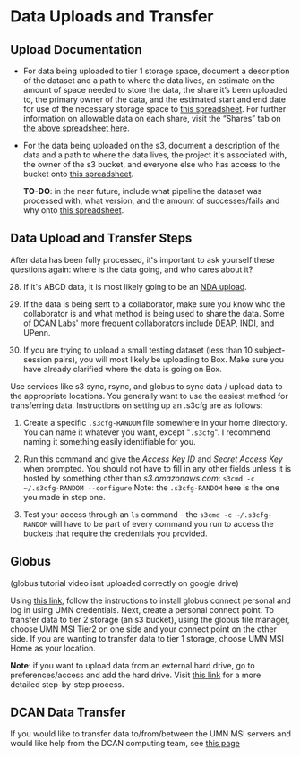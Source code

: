 # Data Uploads and Transfer

## Upload Documentation

* For data being uploaded to tier 1 storage space, document a description of the dataset and a path to where the data lives, an estimate on the amount of space needed to store the data, the share it’s been uploaded to, the primary owner of the data, and the estimated start and end date for use of the necessary storage space to [this spreadsheet](https://docs.google.com/spreadsheets/d/1QpKYJQqhuxoQhErBscAEev9npsd1RgKS8KdCL6FiuEo/edit#gid=870411543). For further information on allowable data on each share, visit the “Shares” tab on [the above spreadsheet here](https://docs.google.com/spreadsheets/d/1QpKYJQqhuxoQhErBscAEev9npsd1RgKS8KdCL6FiuEo/edit#gid=2135306680).
* For the data being uploaded on the s3, document a description of the data and a path to where the data lives, the project it's associated with, the owner of the s3 bucket, and everyone else who has access to the bucket onto [this spreadsheet](https://docs.google.com/spreadsheets/u/0/d/1QpKYJQqhuxoQhErBscAEev9npsd1RgKS8KdCL6FiuEo/edit). 

    **TO-DO**: in the near future, include what pipeline the dataset was processed with, what version, and the amount of successes/fails and why onto [this spreadsheet](https://docs.google.com/spreadsheets/d/1QpKYJQqhuxoQhErBscAEev9npsd1RgKS8KdCL6FiuEo/edit#gid=0).

## Data Upload and Transfer Steps

After data has been fully processed, it's important to ask yourself these questions again: where is the data going, and who cares about it?

28. If it's ABCD data, it is most likely going to be an [NDA upload](https://github.com/DCAN-Labs/nda-bids-upload). 

29. If the data is being sent to a collaborator, make sure you know who the collaborator is and what method is being used to share the data. Some of DCAN Labs' more frequent collaborators include DEAP, INDI, and UPenn.

30. If you are trying to upload a small testing dataset (less than 10 subject-session pairs), you will most likely be uploading to Box. Make sure you have already clarified where the data is going on Box.

Use services like s3 sync, rsync, and globus to sync data / upload data to the appropriate locations. You generally want to use the easiest method for transferring data. Instructions on setting up an .s3cfg are as follows:

1. Create a specific `.s3cfg-RANDOM` file somewhere in your home directory. You can name it whatever you want, except "`.s3cfg`". I recommend naming it something easily identifiable for you.

2. Run this command and give the _Access Key ID_ and _Secret Access Key_ when prompted. You should not have to fill in any other fields unless it is hosted by something other than _s3.amazonaws.com_: `s3cmd -c ~/.s3cfg-RANDOM --configure`                                                Note: the `.s3cfg-RANDOM` here is the one you made in step one.

3. Test your access through an `ls` command - the `s3cmd -c ~/.s3cfg-RANDOM` will have to be part of every command you run to access the buckets that require the credentials you provided.

## Globus

(globus tutorial video isnt uploaded correctly on google drive)


Using [this link](https://www.globus.org/), follow the instructions to install globus connect personal and log in using UMN credentials. Next, create a personal connect point. To transfer data to tier 2 storage (an s3 bucket), using the globus file manager, choose UMN MSI Tier2 on one side and your connect point on the other side. If you are wanting to transfer data to tier 1 storage, choose UMN MSI Home as your location.


**Note**: if you want to upload data from an external hard drive, go to preferences/access and add the hard drive. Visit [this link](https://www.google.com/url?q=https://blogs.iu.edu/ncgas/2021/10/19/adding-an-external-hardrive-to-your-iu-globus-account/&sa=D&source=docs&ust=1667391250182672&usg=AOvVaw3TAVihC6pc10bY2FObWl-4) for a more detailed step-by-step process. 

## DCAN Data Transfer

If you would like to transfer data to/from/between the UMN MSI servers and would like help from the DCAN computing team, see [this page](requests.md)